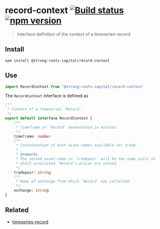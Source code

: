 # record-context [![Build status](https://travis-ci.org/strong-roots-capital/record-context.svg?branch=master)](https://travis-ci.org/strong-roots-capital/record-context) [![npm version](https://img.shields.io/npm/v/@strong-roots-capital/record-context.svg)](https://npmjs.org/package/@strong-roots-capital/record-context)

> Interface definition of the context of a timeseries-record

## Install

``` shell
npm install @strong-roots-capital/record-context
```

## Use

``` typescript
import RecordContext from '@strong-roots-capital/record-context'
```

The `RecordContext` interface is defined as

``` typescript
/**
 * Context of a timeseries `Record`.
 */
export default interface RecordContext {
    /**
     * Timeframe of `Record` denominated in minutes.
     */
    timeframe: number
    /**
     * Concatenation of both asset-names available for trade.
     *
     * @remarks
     * The second asset-name in `tradepair` will be the same units in
     * which associated `Record`s prices are valued.
     */
    tradepair: string
    /**
     * Name of exchange from which `Record` was collected.
     */
    exchange: string
}
```

## Related

- [timeseries-record](https://github.com/strong-roots-capital/timeseries-record)
